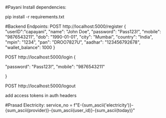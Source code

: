 #Payani
Install dependencies:

pip install -r requirements.txt








#Backend Endpoints:
POST
http://localhost:5000/register
{
    "userID":"capayani",
  "name": "John Doe",
  "password": "Pass123!",
  "mobile": "9876543211",
  "dob": "1990-01-01",
  "city": "Mumbai",
  "country": "India",
  "mpin": "1234",
  "pan": "DROO7827U",
  "aadhar": "123456792678",
  "wallet_balance": 1000
}

POST 
http://localhost:5000/login
{
   
  "password": "Pass123!",
  "mobile": "9876543211"
 
}


POST
http://localhost:5000/logout

add access tokens in auth headers






#Prasad
Electricity:
service_no = f"E-{sum_ascii('electricity')}-{sum_ascii(provider)}-{sum_ascii(user_id)}-{sum_ascii(today)}"
